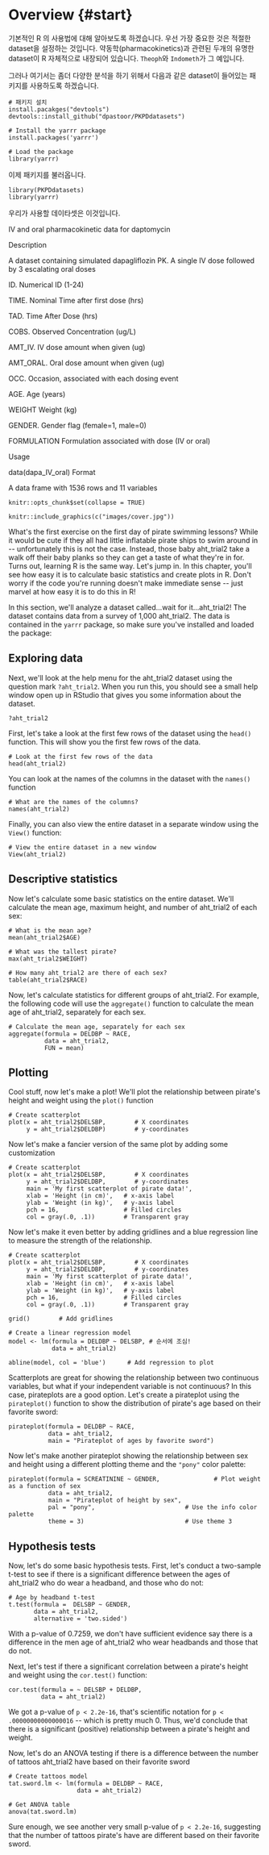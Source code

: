 
# Overview {#start}

기본적인 R 의 사용법에 대해 알아보도록 하겠습니다.
우선 가장 중요한 것은 적절한 dataset을 설정하는 것입니다.
약동학(pharmacokinetics)과 관련된 두개의 유명한 dataset이 R 자체적으로 내장되어 있습니다.
`Theoph`와 `Indometh`가 그 예입니다.

그러나 여기서는 좀더 다양한 분석을 하기 위해서 다음과 같은 dataset이 들어있는 패키지를 사용하도록 하겠습니다.

```{r eval = FALSE}
# 패키지 설치
install.pacakges("devtools")
devtools::install_github("dpastoor/PKPDdatasets")

# Install the yarrr package
install.packages('yarrr')

# Load the package
library(yarrr)

```

이제 패키지를 불러옵니다.

```{r}
library(PKPDdatasets)
library(yarrr)
```

우리가 사용할 데이타셋은 이것입니다. 

IV and oral pharmacokinetic data for daptomycin

Description

A dataset containing simulated dapagliflozin PK. A single IV dose followed by 3 escalating oral doses

ID. Numerical ID (1-24)

TIME. Nominal Time after first dose (hrs)

TAD. Time After Dose (hrs)

COBS. Observed Concentration (ug/L)

AMT_IV. IV dose amount when given (ug)

AMT_ORAL. Oral dose amount when given (ug)

OCC. Occasion, associated with each dosing event

AGE. Age (years)

WEIGHT Weight (kg)

GENDER. Gender flag (female=1, male=0)

FORMULATION Formulation associated with dose (IV or oral)

Usage

data(dapa_IV_oral)
Format

A data frame with 1536 rows and 11 variables



```{r, echo = FALSE}
knitr::opts_chunk$set(collapse = TRUE)
```

```{r, fig.cap= "Despite what you might find at family friendly waterparks -- this is NOT how real pirate swimming lessons look.", fig.margin = TRUE, echo = FALSE, out.width = "75%", fig.align='center'}
knitr::include_graphics(c("images/cover.jpg"))
```

What's the first exercise on the first day of pirate swimming lessons? While it would be cute if they all had little inflatable pirate ships to swim around in -- unfortunately this is not the case. Instead, those baby aht_trial2 take a walk off their baby planks so they can get a taste of what they're in for. Turns out, learning R is the same way. Let's jump in. In this chapter, you'll see how easy it is to calculate basic statistics and create plots in R. Don't worry if the code you're running doesn't make immediate sense -- just marvel at how easy it is to do this in R!

In this section, we'll analyze a dataset called...wait for it...aht_trial2! The dataset contains data from a survey of 1,000 aht_trial2. The data is contained in the `yarrr` package, so make sure you've installed and loaded the package:




## Exploring data

Next, we'll look at the help menu for the aht_trial2 dataset using the question mark `?aht_trial2`. When you run this, you should see a small help window open up in RStudio that gives you some information about the dataset.

```{r, eval = FALSE}
?aht_trial2
```


First, let's take a look at the first few rows of the dataset using the `head()` function. This will show you the first few rows of the data.

```{r}
# Look at the first few rows of the data
head(aht_trial2)
```

You can look at the names of the columns in the dataset with the `names()` function

```{r}
# What are the names of the columns?
names(aht_trial2)
```

Finally, you can also view the entire dataset in a separate window using the `View()` function:

```{r eval = FALSE}
# View the entire dataset in a new window
View(aht_trial2)
```


## Descriptive statistics

Now let's calculate some basic statistics on the entire dataset. We'll calculate the mean age, maximum height, and number of aht_trial2 of each sex:

```{r}
# What is the mean age?
mean(aht_trial2$AGE)

# What was the tallest pirate?
max(aht_trial2$WEIGHT)

# How many aht_trial2 are there of each sex?
table(aht_trial2$RACE)
```

Now, let's calculate statistics for different groups of aht_trial2. For example, the following code will use the `aggregate()` function to calculate the mean age of aht_trial2, separately for each sex.

```{r}
# Calculate the mean age, separately for each sex
aggregate(formula = DELDBP ~ RACE,
          data = aht_trial2,
          FUN = mean)
```


## Plotting

Cool stuff, now let's make a plot! We'll plot the relationship between pirate's height and weight using the `plot()` function

```{r}
# Create scatterplot
plot(x = aht_trial2$DELSBP,        # X coordinates
     y = aht_trial2$DELDBP)        # y-coordinates
```

Now let's make a fancier version of the same plot by adding some customization 

```{r}
# Create scatterplot
plot(x = aht_trial2$DELSBP,        # X coordinates
     y = aht_trial2$DELDBP,        # y-coordinates
     main = 'My first scatterplot of pirate data!',
     xlab = 'Height (in cm)',   # x-axis label
     ylab = 'Weight (in kg)',   # y-axis label
     pch = 16,                  # Filled circles
     col = gray(.0, .1))        # Transparent gray
```

Now let's make it even better by adding gridlines and a blue regression line to measure the strength of the relationship.

```{r}
# Create scatterplot
plot(x = aht_trial2$DELSBP,        # X coordinates
     y = aht_trial2$DELDBP,        # y-coordinates
     main = 'My first scatterplot of pirate data!',
     xlab = 'Height (in cm)',   # x-axis label
     ylab = 'Weight (in kg)',   # y-axis label
     pch = 16,                  # Filled circles
     col = gray(.0, .1))        # Transparent gray

grid()        # Add gridlines

# Create a linear regression model
model <- lm(formula = DELDBP ~ DELSBP, # 순서에 조심!
            data = aht_trial2)

abline(model, col = 'blue')      # Add regression to plot
```


Scatterplots are great for showing the relationship between two continuous variables, but what if your independent variable is not continuous? In this case, pirateplots are a good option. Let's create a pirateplot using the `pirateplot()` function to show the distribution of pirate's age based on their favorite sword:

```{r}
pirateplot(formula = DELDBP ~ RACE, 
           data = aht_trial2,
           main = "Pirateplot of ages by favorite sword")
```

Now let's make another pirateplot showing the relationship between sex and height using a different plotting theme and the `"pony"` color palette:

```{r}
pirateplot(formula = SCREATININE ~ GENDER,               # Plot weight as a function of sex
           data = aht_trial2,                       
           main = "Pirateplot of height by sex",
           pal = "pony",                         # Use the info color palette
           theme = 3)                            # Use theme 3
```


## Hypothesis tests

Now, let's do some basic hypothesis tests. First, let's conduct a two-sample t-test to see if there is a significant difference between the ages of aht_trial2 who do wear a headband, and those who do not:

```{r}
# Age by headband t-test
t.test(formula =  DELSBP ~ GENDER,
       data = aht_trial2,
       alternative = 'two.sided')
```

With a p-value of 0.7259, we don't have sufficient evidence say there is a difference in the men age of aht_trial2 who wear headbands and those that do not.

Next, let's test if there a significant correlation between a pirate's height and weight using the `cor.test()` function:

```{r}
cor.test(formula = ~ DELSBP + DELDBP,
         data = aht_trial2)
```

We got a p-value of `p < 2.2e-16`, that's scientific notation for `p < .00000000000000016` -- which is pretty much 0. Thus, we'd conclude that there is a significant (positive) relationship between a pirate's height and weight.

Now, let's do an ANOVA testing if there is a difference between the number of tattoos aht_trial2 have based on their favorite sword

```{r}
# Create tattoos model
tat.sword.lm <- lm(formula = DELDBP ~ RACE,
                   data = aht_trial2)

# Get ANOVA table
anova(tat.sword.lm)
```

Sure enough, we see another very small p-value of `p < 2.2e-16`, suggesting that the number of tattoos pirate's have are different based on their favorite sword.
